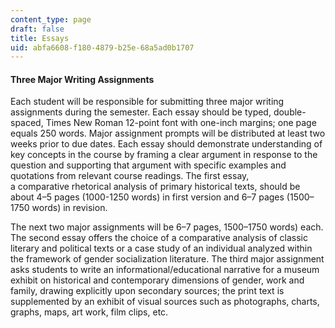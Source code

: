 ```yaml
---
content_type: page
draft: false
title: Essays
uid: abfa6608-f180-4879-b25e-68a5ad0b1707
---
```

#### Three Major Writing Assignments

Each student will be responsible for submitting three major writing assignments during the semester. Each essay should be typed, double-spaced, Times New Roman 12-point font with one-inch margins; one page equals 250 words. Major assignment prompts will be distributed at least two weeks prior to due dates. Each essay should demonstrate understanding of key concepts in the course by framing a clear argument in response to the question and supporting that argument with specific examples and quotations from relevant course readings. The first essay,  
a comparative rhetorical analysis of primary historical texts, should be about 4–5 pages (1000-1250 words) in first version and 6–7 pages (1500–1750 words) in revision.

The next two major assignments will be 6–7 pages, 1500–1750 words) each. The second essay offers the choice of a comparative analysis of classic literary and political texts or a case study of an individual analyzed within the framework of gender socialization literature. The third major assignment asks students to write an informational/educational narrative for a museum exhibit on historical and contemporary dimensions of gender, work and family, drawing explicitly upon secondary sources; the print text is supplemented by an exhibit of visual sources such as photographs, charts, graphs, maps, art work, film clips, etc.